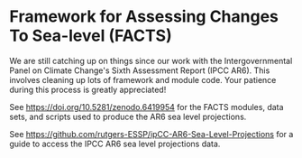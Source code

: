 # Framework for Assessing Changes To Sea-level (FACTS) 

We are still catching up on things since our work with the Intergovernmental Panel on Climate Change's Sixth Assessment Report (IPCC AR6). This involves cleaning up lots of framework and module code. Your patience during this process is greatly appreciated!

See https://doi.org/10.5281/zenodo.6419954 for the FACTS modules, data sets, and scripts used to produce the AR6 sea level projections.

See https://github.com/rutgers-ESSP/ipCC-AR6-Sea-Level-Projections for a guide to access the IPCC AR6 sea level projections data. 
